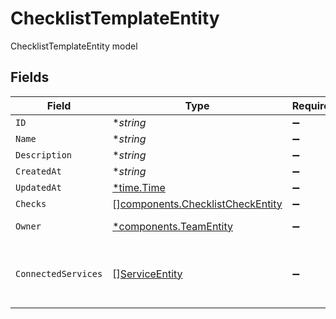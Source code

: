 # ChecklistTemplateEntity

ChecklistTemplateEntity model


## Fields

| Field                                                                                | Type                                                                                 | Required                                                                             | Description                                                                          |
| ------------------------------------------------------------------------------------ | ------------------------------------------------------------------------------------ | ------------------------------------------------------------------------------------ | ------------------------------------------------------------------------------------ |
| `ID`                                                                                 | **string*                                                                            | :heavy_minus_sign:                                                                   | N/A                                                                                  |
| `Name`                                                                               | **string*                                                                            | :heavy_minus_sign:                                                                   | N/A                                                                                  |
| `Description`                                                                        | **string*                                                                            | :heavy_minus_sign:                                                                   | N/A                                                                                  |
| `CreatedAt`                                                                          | **string*                                                                            | :heavy_minus_sign:                                                                   | N/A                                                                                  |
| `UpdatedAt`                                                                          | [*time.Time](https://pkg.go.dev/time#Time)                                           | :heavy_minus_sign:                                                                   | N/A                                                                                  |
| `Checks`                                                                             | [][components.ChecklistCheckEntity](../../models/components/checklistcheckentity.md) | :heavy_minus_sign:                                                                   | N/A                                                                                  |
| `Owner`                                                                              | [*components.TeamEntity](../../models/components/teamentity.md)                      | :heavy_minus_sign:                                                                   | TeamEntity model                                                                     |
| `ConnectedServices`                                                                  | [][ServiceEntity](../../serviceentity.md)                                            | :heavy_minus_sign:                                                                   | List of services that use this checklist                                             |